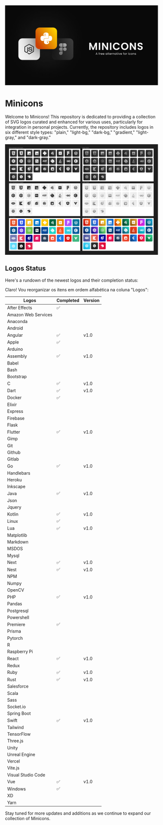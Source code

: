 ![Screenshot](banner.png)

# Minicons

Welcome to Minicons! This repository is dedicated to providing a collection of SVG logos curated and enhanced for various uses, particularly for integration in personal projects. Currently, the repository includes logos in six different style types: "plain," "light-bg," "dark-bg," "gradient," "light-gray," and "dark-gray."

![Screenshot](logos.png)

## Logos Status

Here's a rundown of the newest logos and their completion status:

Claro! Vou reorganizar os itens em ordem alfabética na coluna "Logos":


| Logos               | Completed | Version |
|---------------------|-----------|---------|
| After Effects       | ✅        |         |
| Amazon Web Services |           |         |
| Anaconda            |           |         |
| Android             |           |         |
| Angular             | ✅        | v1.0    |
| Apple               | ✅        |         |
| Arduino             |           |         |
| Assembly            | ✅        | v1.0    |
| Babel               |           |         |
| Bash                |           |         |
| Bootstrap           |           |         |
| C                   | ✅        | v1.0    |
| Dart                | ✅        | v1.0    |
| Docker              | ✅        |         |
| Elixir              |           |         |
| Express             |           |         |
| Firebase            |           |         |
| Flask               |           |         |
| Flutter             | ✅        | v1.0    |
| Gimp                |           |         |
| Git                 |           |         |
| Github              |           |         |
| Gitlab              |           |         |
| Go                  | ✅        | v1.0    |
| Handlebars          |           |         |
| Heroku              |           |         |
| Inkscape            |           |         |
| Java                | ✅        | v1.0    |
| Json                |           |         |
| Jquery              |           |         |
| Kotlin              | ✅        | v1.0    |
| Linux               | ✅        |         |
| Lua                 | ✅        | v1.0    |
| Matplotlib          |           |         |
| Markdown            |           |         |
| MSDOS               |           |         |
| Mysql               |           |         |
| Next                | ✅        | v1.0    |
| Nest                | ✅        | v1.0    |
| NPM                 |           |         |
| Numpy               |           |         |
| OpenCV              |           |         |
| PHP                 | ✅        | v1.0    |
| Pandas              |           |         |
| Postgresql          |           |         |
| Powershell          |           |         |
| Premiere            | ✅        |         |
| Prisma              |           |         |
| Pytorch             |           |         |
| R                   |           |         |
| Raspberry Pi        |           |         |
| React               | ✅        | v1.0    |
| Redux               |           |         |
| Ruby                | ✅        | v1.0    |
| Rust                | ✅        | v1.0    |
| Salesforce          |           |         |
| Scala               |           |         |
| Sass                |           |         |
| Socket.io           |           |         |
| Spring Boot         |           |         |
| Swift               | ✅        | v1.0    |
| Tailwind            |           |         |
| TensorFlow          |           |         |
| Three.js            |           |         |
| Unity               |           |         |
| Unreal Engine       |           |         |
| Vercel              |           |         |
| Vite.js             |           |         |
| Visual Studio Code  |           |         |
| Vue                 | ✅        | v1.0    |
| Windows             | ✅        |         |
| XD                  |           |         |
| Yarn                |           |         |

Stay tuned for more updates and additions as we continue to expand our collection of Minicons.
